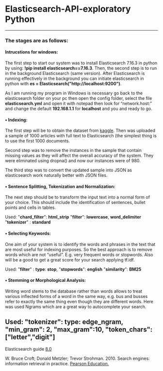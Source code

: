 # Elasticsearch-API-exploratory Python
---

### The stages are as follows:

#### Intrucstions for windows: 
The first step to start our system was to install Elasticsearch 7.16.3 in python by using: __!pip install elasticsearch==7.16.3__. Then, the second step is to run in the background Elasticsearch (same version). After Elasticsearch is running effectively in the background you can initiate elasticsearch in python with __es = Elasticsearch("http://localhost:9200")__.

As I am running my program in Windows is necessary go back to the elasticsearch folder on your pc then open the config folder, select the file __elasticsearch.yml__ and open it with notepad then look for “network.host:” and change the default __192.168.1.1__ for __localhost__ and you and ready to go.

#### •	Indexing:
The first step will be to obtain the dataset from [kaggle](https://www.kaggle.com/jrobischon/wikipedia-movie-plots?select=wiki_movie_plots_deduped.csv ). Then was uploaded a sample of 1000 articles with full text to Elasticsearch (the simplest thing is to use the first 1000 documents.

Second step was to remove the instances in the sample that contain missing values as they will affect the overall accuracy of the system. They were eliminated  using dropna() and now our instances were of 980.

The third step was to convert the updated sample into JSON as elasticsearch work naturally better with JSON files.

#### •	Sentence Splitting, Tokenization and Normalization: 
The next step should be to transform the input text into a normal form of your choice. This should include the identification of sentences, bullet points and cells in tables. 

Used:
"__chard_filter__": __html_strip__
"__filter__": __lowercase__, __word_delimiter__
"__tokenizer__" : __standard__

#### •	Selecting Keywords: 
One aim of your system is to identify the words and phrases in the text that are most useful for indexing purposes. So the best approach is to remove words which are not “useful”. E.g. very frequent words or stopwords. Also will be a good to get a great score for your search applying tf.idf.

Used:
"__filter__" : __type__: __stop__, 
           "__stopwords__": __english__
"__similarity__": __BM25__

#### •	Stemming or Morphological Analysis: 
Writing word stems to the database rather than words allows to treat various inflected forms of a word in the same way, e.g. bus and busses refer to exactly the same thing even though they are different words. Here was used Ngrams which are a great way to autocomplete your search.

Used:
"__tokenizer__": 
     __type__: __edge_ngram__, 
     "__min_gram__": 2, 
     "__max_gram__":10,
     "__token_chars__":["__letter"__,"__digit__"]
---
<i class="fas fa-book"></i> Elasticsearch guide [8.0](https://www.elastic.co/guide/en/elasticsearch/reference/current/index.html)

<i class="fas fa-book"></i>  W. Bruce Croft; Donald Metzler; Trevor Strohman. 2010. Search engines: information retrieval in practice. [Pearson Education.](http://ciir.cs.umass.edu/downloads/SEIRiP.pdf) 

